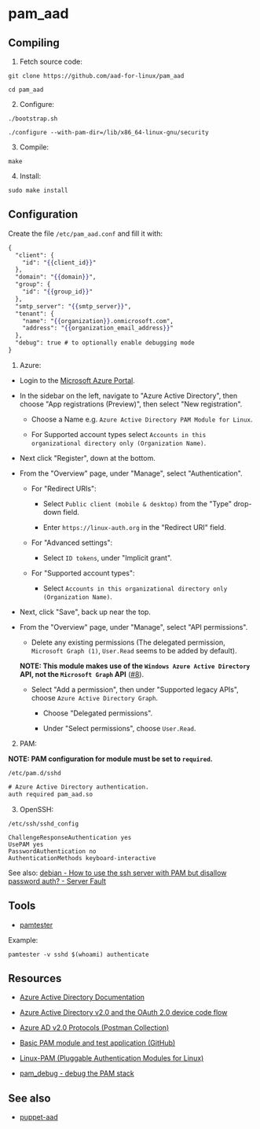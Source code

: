# pam_aad

## Compiling

1) Fetch source code:

```terminal
git clone https://github.com/aad-for-linux/pam_aad

cd pam_aad
```

2) Configure:

```terminal
./bootstrap.sh

./configure --with-pam-dir=/lib/x86_64-linux-gnu/security
```

3) Compile:

```terminal
make
```

4) Install:

```terminal
sudo make install
```

## Configuration

Create the file ```/etc/pam_aad.conf``` and fill it with:

```mustache
{ 
  "client": {
    "id": "{{client_id}}"
  },
  "domain": "{{domain}}",
  "group": {
    "id": "{{group_id}}"
  },
  "smtp_server": "{{smtp_server}}",
  "tenant": {
    "name": "{{organization}}.onmicrosoft.com",
    "address": "{{organization_email_address}}"
  },
  "debug": true # to optionally enable debugging mode
}
```

1) Azure:

- Login to the [Microsoft Azure Portal](portal.azure.com).

- In the sidebar on the left, navigate to "Azure Active Directory", then choose "App registrations (Preview)", then select "New registration".

  - Choose a Name e.g. `Azure Active Directory PAM Module for Linux`.

  - For Supported account types select `Accounts in this organizational directory only (Organization Name)`.

- Next click "Register", down at the bottom.

- From the "Overview" page, under "Manage", select "Authentication".

  - For "Redirect URIs":

    - Select `Public client (mobile & desktop)` from the "Type" drop-down field.

    - Enter `https://linux-auth.org` in the "Redirect URI" field.

  - For "Advanced settings":

    - Select `ID tokens`, under "Implicit grant".

  - For "Supported account types":

    - Select `Accounts in this organizational directory only (Organization Name)`.

- Next, click "Save", back up near the top.

- From the "Overview" page, under "Manage", select "API permissions".

  - Delete any existing permissions (The delegated permission, `Microsoft Graph (1)`, `User.Read` seems to be added by default).

  **NOTE: This module makes use of the `Windows Azure Active Directory` API, not the `Microsoft Graph` API** ([#8](https://github.com/aad-for-linux/pam_aad/issues/8)).

  - Select "Add a permission", then under "Supported legacy APIs", choose `Azure Active Directory Graph`.

    - Choose "Delegated permissions".

    - Under "Select permissions", choose `User.Read`.

2) PAM:

**NOTE: PAM configuration for module must be set to `required`.**

`/etc/pam.d/sshd`

```mustache
# Azure Active Directory authentication.
auth required pam_aad.so
```

3) OpenSSH:

`/etc/ssh/sshd_config`
```
ChallengeResponseAuthentication yes
UsePAM yes
PasswordAuthentication no
AuthenticationMethods keyboard-interactive
```

See also: [debian - How to use the ssh server with PAM but disallow password auth? - Server Fault](https://serverfault.com/questions/783082/how-to-use-the-ssh-server-with-pam-but-disallow-password-auth)

## Tools

- [pamtester](http://pamtester.sourceforge.net)

Example:

    pamtester -v sshd $(whoami) authenticate

## Resources

- [Azure Active Directory Documentation](https://docs.microsoft.com/en-us/azure/active-directory)

- [Azure Active Directory v2.0 and the OAuth 2.0 device code flow](https://docs.microsoft.com/en-us/azure/active-directory/develop/v2-oauth2-device-code)

- [Azure AD v2.0 Protocols (Postman Collection)](https://app.getpostman.com/view-collection/8f5715ec514865a07e6a?referrer=https%3A%2F%2Fapp.getpostman.com%2Frun-collection%2F8f5715ec514865a07e6a)

- [Basic PAM module and test application (GitHub)](https://github.com/beatgammit/simple-pam)

- [Linux-PAM (Pluggable Authentication Modules for Linux)](http://www.linux-pam.org)

- [pam_debug - debug the PAM stack](http://linux-pam.org/Linux-PAM-html/sag-pam_debug.html)

## See also

- [puppet-aad](https://github.com/Jnchi/puppet-aad)
